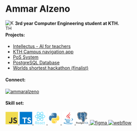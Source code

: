 <h1 align="left">Ammar Alzeno</h1>

<p align="left">
<a href="https://kth.se" target="blank"><img align="left" src="https://github.com/user-attachments/assets/8f1bbfae-a1ef-4d76-9a5d-e6e09b384513" alt="KTH" height="30" width="30"/> </a> <h4 align="left">3rd year Computer Engineering student at KTH.</h4> </p>

<h4 align="left">Projects:</h4>
<p align="left">

* [Intellectus - AI for teachers](https://intellectus.app)
* [KTH Campus navigation app](https://kthnav-nine.vercel.app)
* [PoS System](https://github.com/leolangberg/IV1350)
* [PostgreSQL Database](https://github.com/ammaralzeno/Databases-SQL)
* [Worlds shortest hackathon (finalist)](https://ai-medical-pre-screening.lovable.app)

</p>

<h4 align="left">Connect:</h4>
<p align="left">
<a href="https://linkedin.com/in/ammaralzeno" target="blank"><img align="center" src="https://raw.githubusercontent.com/rahuldkjain/github-profile-readme-generator/master/src/images/icons/Social/linked-in-alt.svg" alt="ammaralzeno" height="30" width="40" /></a>
</p>

<h4 align="left">Skill set:</h4>
<p align="left"> <a href="https://developer.mozilla.org/en-US/docs/Web/JavaScript" target="_blank" rel="noreferrer"> <img src="https://raw.githubusercontent.com/devicons/devicon/master/icons/javascript/javascript-original.svg" alt="javascript" width="40" height="40"/> </a> <a href="https://developer.mozilla.org/en-US/docs/Web/TypeScript" target="_blank" rel="noreferrer"> <img src="https://raw.githubusercontent.com/devicons/devicon/master/icons/typescript/typescript-original.svg" alt="Typescript" width="40" height="40"/> </a>  <a href="https://reactjs.org/" target="_blank" rel="noreferrer"> <img src="https://raw.githubusercontent.com/devicons/devicon/master/icons/react/react-original-wordmark.svg" alt="react" width="40" height="40"/> </a> <a href="https://www.python.org" target="_blank" rel="noreferrer"> <img src="https://raw.githubusercontent.com/devicons/devicon/master/icons/python/python-original.svg" alt="python" width="40" height="40"/> </a> <a href="https://www.java.com" target="_blank" rel="noreferrer"> <img src="https://raw.githubusercontent.com/devicons/devicon/master/icons/java/java-original.svg" alt="java" width="40" height="40"/> </a> <a href="https://www.postgresql.org" target="_blank" rel="noreferrer"> <img src="https://raw.githubusercontent.com/devicons/devicon/master/icons/postgresql/postgresql-original-wordmark.svg" alt="postgresql" width="40" height="40"/> </a> <a href="https://www.supabase.com/" target="_blank" rel="noreferrer"> <img src="https://www.vectorlogo.zone/logos/supabase/supabase-icon.svg" alt="figma" width="40" height="40"/> </a> <a href="https://webflow.com/" target="_blank" rel="noreferrer"> <img src="https://www.vectorlogo.zone/logos/webflow/webflow-icon.svg" alt="webflow" width="40" height="40"/> </a></p>
